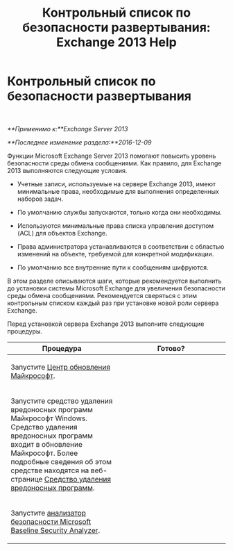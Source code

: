 ﻿---
title: 'Контрольный список по безопасности развертывания: Exchange 2013 Help'
TOCTitle: Контрольный список по безопасности развертывания
ms:assetid: 0cbfad59-f503-48a0-8184-6ca999d89e61
ms:mtpsurl: https://technet.microsoft.com/ru-ru/library/Aa996026(v=EXCHG.150)
ms:contentKeyID: 50487465
ms.date: 04/30/2018
mtps_version: v=EXCHG.150
ms.translationtype: HT
---

# Контрольный список по безопасности развертывания

 

_**Применимо к:**Exchange Server 2013_

_**Последнее изменение раздела:**2016-12-09_

Функции Microsoft Exchange Server 2013 помогают повысить уровень безопасности среды обмена сообщениями. Как правило, для Exchange 2013 выполняются следующие условия.

  - Учетные записи, используемые на сервере Exchange 2013, имеют минимальные права, необходимые для выполнения определенных наборов задач.

  - По умолчанию службы запускаются, только когда они необходимы.

  - Используются минимальные права списка управления доступом (ACL) для объектов Exchange.

  - Права администратора устанавливаются в соответствии с областью изменений на объекте, требуемой для конкретной модификации.

  - По умолчанию все внутренние пути к сообщениям шифруются.

В этом разделе описываются шаги, которые рекомендуется выполнить до установки системы Microsoft Exchange для увеличения безопасности среды обмена сообщениями. Рекомендуется сверяться с этим контрольным списком каждый раз при установке новой роли сервера Exchange.

Перед установкой сервера Exchange 2013 выполните следующие процедуры.


<table>
<colgroup>
<col style="width: 50%" />
<col style="width: 50%" />
</colgroup>
<thead>
<tr class="header">
<th>Процедура</th>
<th>Готово?</th>
</tr>
</thead>
<tbody>
<tr class="odd">
<td><p>Запустите <a href="https://go.microsoft.com/fwlink/p/?linkid=54836">Центр обновления Майкрософт</a>.</p></td>
<td><p></p></td>
</tr>
<tr class="even">
<td><p>Запустите средство удаления вредоносных программ Майкрософт Windows. Средство удаления вредоносных программ входит в обновление Майкрософт. Более подробные сведения об этом средстве находятся на веб-странице <a href="http://go.microsoft.com/fwlink/p/?linkid=73452">Средство удаления вредоносных программ</a>.</p></td>
<td><p></p></td>
</tr>
<tr class="odd">
<td><p>Запустите <a href="https://go.microsoft.com/fwlink/p/?linkid=16526">анализатор безопасности Microsoft Baseline Security Analyzer</a>.</p></td>
<td><p></p></td>
</tr>
</tbody>
</table>

